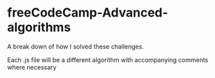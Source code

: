 # freeCodeCamp-Advanced-algorithms

A break down of how I solved these challenges.

Each .js file will be a different algorithm with accompanying comments where necessary
